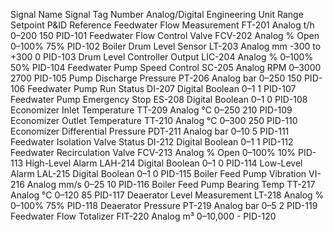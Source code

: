 Signal Name	Signal Tag Number	Analog/Digital	Engineering Unit	Range	Setpoint	P&ID Reference
Feedwater Flow Measurement	FT-201	Analog	t/h	0–200	150	PID-101
Feedwater Flow Control Valve	FCV-202	Analog	% Open	0–100%	75%	PID-102
Boiler Drum Level Sensor	LT-203	Analog	mm	-300 to +300	0	PID-103
Drum Level Controller Output	LIC-204	Analog	%	0–100%	50%	PID-104
Feedwater Pump Speed Control	SC-205	Analog	RPM	0–3000	2700	PID-105
Pump Discharge Pressure	PT-206	Analog	bar	0–250	150	PID-106
Feedwater Pump Run Status	DI-207	Digital	Boolean	0–1	1	PID-107
Feedwater Pump Emergency Stop	ES-208	Digital	Boolean	0–1	0	PID-108
Economizer Inlet Temperature	TT-209	Analog	°C	0–250	210	PID-109
Economizer Outlet Temperature	TT-210	Analog	°C	0–300	250	PID-110
Economizer Differential Pressure	PDT-211	Analog	bar	0–10	5	PID-111
Feedwater Isolation Valve Status	DI-212	Digital	Boolean	0–1	1	PID-112
Feedwater Recirculation Valve	FCV-213	Analog	% Open	0–100%	10%	PID-113
High-Level Alarm	LAH-214	Digital	Boolean	0–1	0	PID-114
Low-Level Alarm	LAL-215	Digital	Boolean	0–1	0	PID-115
Boiler Feed Pump Vibration	VI-216	Analog	mm/s	0–25	10	PID-116
Boiler Feed Pump Bearing Temp	TT-217	Analog	°C	0–120	85	PID-117
Deaerator Level Measurement	LT-218	Analog	%	0–100%	75%	PID-118
Deaerator Pressure	PT-219	Analog	bar	0–5	2	PID-119
Feedwater Flow Totalizer	FIT-220	Analog	m³	0–10,000	-	PID-120

